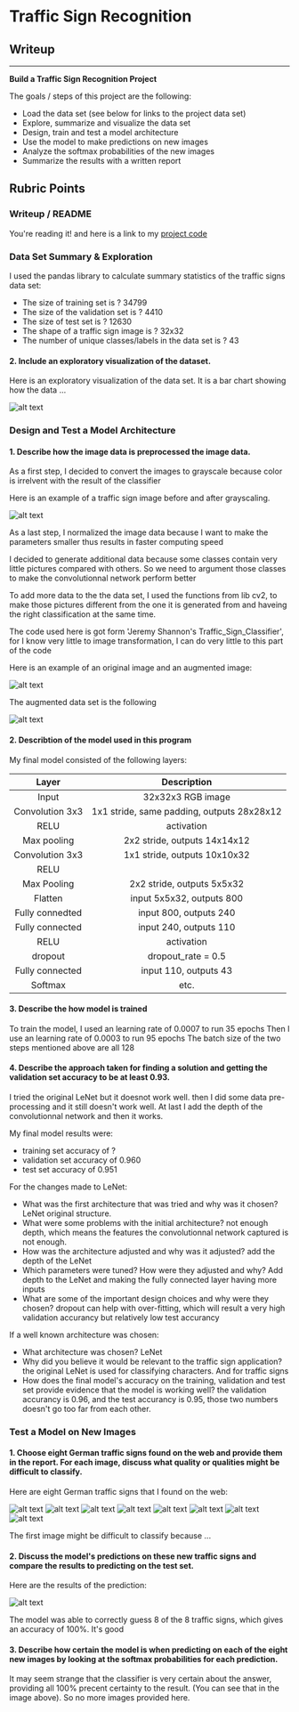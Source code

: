 # **Traffic Sign Recognition** 

## Writeup

---

**Build a Traffic Sign Recognition Project**

The goals / steps of this project are the following:
* Load the data set (see below for links to the project data set)
* Explore, summarize and visualize the data set
* Design, train and test a model architecture
* Use the model to make predictions on new images
* Analyze the softmax probabilities of the new images
* Summarize the results with a written report


[//]: # (Image References)

[image1]: ./examples/visualization.JPG "Visualization"
[image2]: ./examples/grayscale.JPG "Grayscaling"
[image3]: ./examples/random_noise.JPG "Random Noise"
[image4]: ./examples/placeholder.PNG "Traffic Sign 1"
[image5]: ./examples/argumented.PNG "ARGUMENTED_DATA_SET"
[image6]: ./new_images/00006.JPG "NEW_IMAGE_1"
[image7]: ./new_images/00009.JPG "NEW_IMAGE_2"
[image8]: ./new_images/00024.JPG "NEW_IMAGE_3"
[image9]: ./new_images/00051.JPG "NEW_IMAGE_4"
[image10]: ./new_images/00060.JPG "NEW_IMAGE_5"
[image11]: ./new_images/00086.JPG "NEW_IMAGE_6"
[image12]: ./new_images/00093.JPG "NEW_IMAGE_7"
[image13]: ./new_images/00107.JPG "NEW_IMAGE_8"
[image14]: ./examples/result_softmax.JPG "Result_softmax"


## Rubric Points


### Writeup / README


You're reading it! and here is a link to my [project code](https://github.com/tritonlmk/Traffic_sign_classifier/blob/master/TrafficSignClassifier_refined.ipynb)

### Data Set Summary & Exploration

I used the pandas library to calculate summary statistics of the traffic
signs data set:

* The size of training set is ? 
34799
* The size of the validation set is ?
4410
* The size of test set is ?
12630
* The shape of a traffic sign image is ?
32x32
* The number of unique classes/labels in the data set is ?
43

#### 2. Include an exploratory visualization of the dataset.

Here is an exploratory visualization of the data set. It is a bar chart showing how the data ...

![alt text][image1]

### Design and Test a Model Architecture

#### 1. Describe how the image data is preprocessed the image data.

As a first step, I decided to convert the images to grayscale because color is irrelvent with the result of the classifier

Here is an example of a traffic sign image before and after grayscaling.

![alt text][image2]

As a last step, I normalized the image data because I want to make the parameters smaller thus results in faster computing  speed

I decided to generate additional data because some classes contain very little pictures compared with others. So we need to argument those classes to make the convolutionnal network perform better 

To add more data to the the data set, I used the functions from lib cv2, to make those pictures different from the one it is generated from and haveing the right classification at the same time. 

The code used here is got form 'Jeremy Shannon's Traffic_Sign_Classifier', for I know very little to image transformation, I can do very little to this part of the code

Here is an example of an original image and an augmented image:

![alt text][image3]

The augmented data set is the following 

![alt text][image5]


#### 2. Describtion of the model used in this program

My final model consisted of the following layers:

| Layer             		|     Description	        	            				| 
|:---------------------:|:---------------------------------------------:| 
| Input         		    | 32x32x3 RGB image   			    		        		| 
| Convolution 3x3     	| 1x1 stride, same padding, outputs 28x28x12 	  |
| RELU				        	| activation    					                			|
| Max pooling	        	| 2x2 stride,  outputs 14x14x12         				|
| Convolution 3x3	      | 1x1 stride,  outputs 10x10x32 		        		|
| RELU          	      |                                		        		|
| Max Pooling	          | 2x2 stride,  outputs 5x5x32    		        		|
| Flatten       	      | input 5x5x32, outputs 800      	         			|
| Fully connedted	      | input 800,    outputs 240      		        		|
| Fully connected		    | input 240,    outputs 110				          		|
| RELU          	      | activation                             				|
| dropout          	    | dropout_rate = 0.5               			      	|
| Fully connected	    	| input 110,    outputs 43					          	|
| Softmax			        	| etc.      
 


#### 3. Describe the how model is trained

To train the model, I used an learning rate of 0.0007 to run 35 epochs
Then I use an learning rate of 0.0003 to run 95 epochs
The batch size of the two steps mentioned above are all 128

#### 4. Describe the approach taken for finding a solution and getting the validation set accuracy to be at least 0.93.

I tried the original LeNet but it doesnot work well. then I did some data pre-processing and it still doesn't work well. At last I add the depth of the convolutionnal network and then it works.

My final model results were:
* training set accuracy of ?
* validation set accuracy of 0.960 
* test set accuracy of 0.951

For the changes made to LeNet:
* What was the first architecture that was tried and why was it chosen?
LeNet original structure.
* What were some problems with the initial architecture?
not enough depth, which means the features the convolutionnal network captured is not enough.
* How was the architecture adjusted and why was it adjusted?
add the depth of the LeNet
* Which parameters were tuned? How were they adjusted and why?
Add depth to the LeNet and making the fully connected layer having more inputs
* What are some of the important design choices and why were they chosen?
dropout can help with over-fitting, which will result a very high validation accurancy but relatively low test accurancy

If a well known architecture was chosen:
* What architecture was chosen?
LeNet
* Why did you believe it would be relevant to the traffic sign application?
the original LeNet is used for classifying characters. And for traffic signs
* How does the final model's accuracy on the training, validation and test set provide evidence that the model is working well?
the validation accurancy is 0.96, and the test accurancy is 0.95, those two numbers doesn't go too far from each other.
 

### Test a Model on New Images

#### 1. Choose eight German traffic signs found on the web and provide them in the report. For each image, discuss what quality or qualities might be difficult to classify.

Here are eight German traffic signs that I found on the web:

![alt text][image6] ![alt text][image7] ![alt text][image8] ![alt text][image9] ![alt text][image10] ![alt text][image11] ![alt text][image12] ![alt text][image13] 

The first image might be difficult to classify because ...



#### 2. Discuss the model's predictions on these new traffic signs and compare the results to predicting on the test set.

Here are the results of the prediction:

![alt text][image14]

The model was able to correctly guess 8 of the 8 traffic signs, which gives an accuracy of 100%. It's good


#### 3. Describe how certain the model is when predicting on each of the eight new images by looking at the softmax probabilities for each prediction. 

It may seem strange that the classifier is very certain about the answer, providing all 100% precent certainty to the result. (You can see that in the image above). So no more images provided here.


